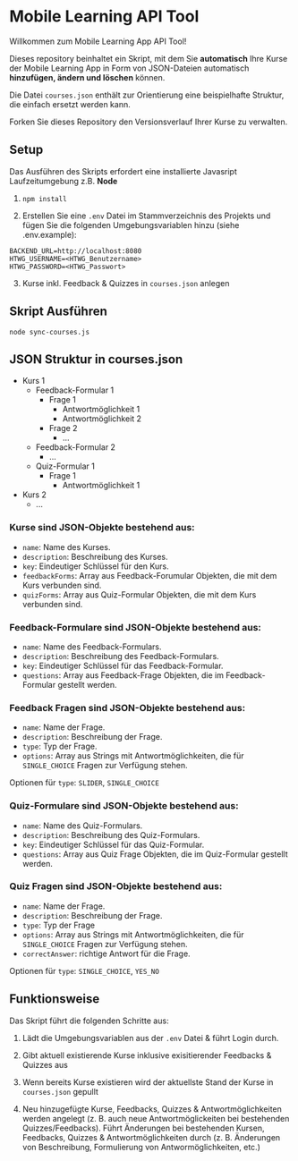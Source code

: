# Mobile Learning API Tool

Willkommen zum Mobile Learning App API Tool!

Dieses repository beinhaltet ein Skript, mit dem Sie **automatisch** Ihre Kurse der Mobile Learning App in Form von JSON-Dateien automatisch **hinzufügen, ändern und löschen** können. 

Die Datei
`courses.json` enthält zur Orientierung eine beispielhafte Struktur, die einfach ersetzt werden kann.

Forken Sie dieses Repository den Versionsverlauf Ihrer Kurse zu verwalten. 

## Setup

Das Ausführen des Skripts erfordert eine installierte Javasript Laufzeitumgebung z.B. **Node**

1. `npm install` 

2. Erstellen Sie eine `.env` Datei im Stammverzeichnis des Projekts und fügen Sie die folgenden Umgebungsvariablen hinzu (siehe .env.example):
```env
BACKEND_URL=http://localhost:8080
HTWG_USERNAME=<HTWG_Benutzername>
HTWG_PASSWORD=<HTWG_Passwort>
```
3. Kurse inkl. Feedback & Quizzes in `courses.json` anlegen

## Skript Ausführen

`node sync-courses.js`

## JSON Struktur in courses.json
 
- Kurs 1
  - Feedback-Formular 1
    - Frage 1
      - Antwortmöglichkeit 1 
      - Antwortmöglichkeit 2
    - Frage 2
      - ...
  - Feedback-Formular 2
    - ...
  - Quiz-Formular 1
    - Frage 1
      - Antwortmöglichkeit 1
- Kurs 2
  - ...

### Kurse sind JSON-Objekte bestehend aus: 

- `name`: Name des Kurses.
- `description`: Beschreibung des Kurses.
- `key`: Eindeutiger Schlüssel für den Kurs.
- `feedbackForms`: Array aus Feedback-Forumular Objekten, die mit dem Kurs verbunden sind.
- `quizForms`: Array aus Quiz-Formular Objekten, die mit dem Kurs verbunden sind.

### Feedback-Formulare sind JSON-Objekte bestehend aus:

- `name`: Name des Feedback-Formulars.
- `description`: Beschreibung des Feedback-Formulars.
- `key`: Eindeutiger Schlüssel für das Feedback-Formular.
- `questions`: Array aus Feedback-Frage Objekten, die im Feedback-Formular gestellt werden.

### Feedback Fragen sind JSON-Objekte bestehend aus:

- `name`: Name der Frage.
- `description`: Beschreibung der Frage.
- `type`: Typ der Frage.
- `options`: Array aus Strings mit Antwortmöglichkeiten, die für `SINGLE_CHOICE` Fragen zur Verfügung stehen.

Optionen für `type`: `SLIDER`, `SINGLE_CHOICE`

### Quiz-Formulare sind JSON-Objekte bestehend aus:

- `name`: Name des Quiz-Formulars.
- `description`: Beschreibung des Quiz-Formulars.
- `key`: Eindeutiger Schlüssel für das Quiz-Formular.
- `questions`: Array aus Quiz Frage Objekten, die im Quiz-Formular gestellt werden.

### Quiz Fragen sind JSON-Objekte bestehend aus:

- `name`: Name der Frage.
- `description`: Beschreibung der Frage.
- `type`: Typ der Frage
- `options`: Array aus Strings mit Antwortmöglichkeiten, die für `SINGLE_CHOICE` Fragen zur Verfügung stehen. 
- `correctAnswer`: richtige Antwort für die Frage.

Optionen für `type`: `SINGLE_CHOICE`, `YES_NO`



## Funktionsweise

Das Skript führt die folgenden Schritte aus:

1. Lädt die Umgebungsvariablen aus der `.env` Datei & führt Login durch.

2. Gibt aktuell existierende Kurse inklusive exisitierender Feedbacks & Quizzes aus

3. Wenn bereits Kurse existieren wird der aktuellste Stand der Kurse in `courses.json` gepullt

1. Neu hinzugefügte Kurse, Feedbacks, Quizzes & Antwortmöglichkeiten werden angelegt (z. B. auch neue Antwortmöglickeiten bei bestehenden Quizzes/Feedbacks). Führt Änderungen bei bestehenden Kursen, Feedbacks, Quizzes & Antwortmöglichkeiten durch (z. B. Änderungen von Beschreibung, Formulierung von Antwormöglichkeiten, etc.)